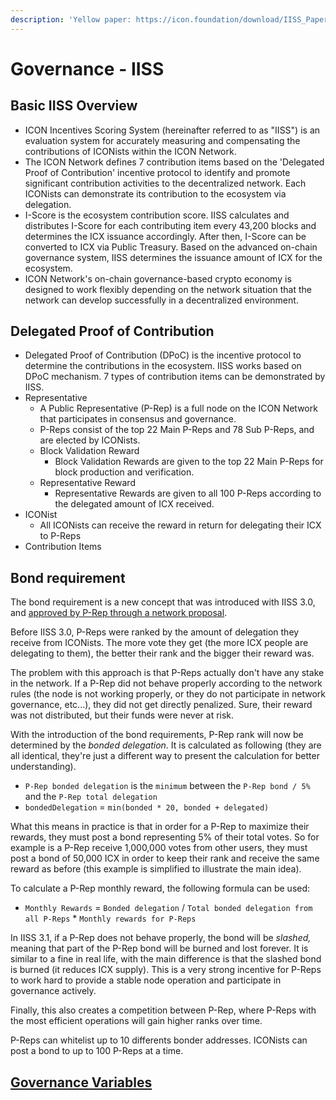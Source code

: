 ```yaml
---
description: 'Yellow paper: https://icon.foundation/download/IISS_Paper_v2.0_EN.pdf'
---
```


# Governance - IISS

## Basic IISS Overview

* ICON Incentives Scoring System (hereinafter referred to as "IISS") is an evaluation system for accurately measuring and compensating the contributions of ICONists within the ICON Network.
* The ICON Network defines 7 contribution items based on the 'Delegated Proof of Contribution' incentive protocol to identify and promote significant contribution activities to the decentralized network. Each ICONists can demonstrate its contribution to the ecosystem via delegation.
* I-Score is the ecosystem contribution score. IISS calculates and distributes I-Score for each contributing item every 43,200 blocks and determines the ICX issuance accordingly. After then, I-Score can be converted to ICX via Public Treasury. Based on the advanced on-chain governance system, IISS determines the issuance amount of ICX for the ecosystem.
* ICON Network's on-chain governance-based crypto economy is designed to work flexibly depending on the network situation that the network can develop successfully in a decentralized environment.

## Delegated Proof of Contribution

* Delegated Proof of Contribution (DPoC) is the incentive protocol to determine the contributions in the ecosystem. IISS works based on DPoC mechanism. 7 types of contribution items can be demonstrated by IISS.
* Representative
  * A Public Representative (P-Rep) is a full node on the ICON Network that participates in consensus and governance.
  * P-Reps consist of the top 22 Main P-Reps and 78 Sub P-Reps, and are elected by ICONists.
  * Block Validation Reward
    * Block Validation Rewards are given to the top 22 Main P-Reps for block production and verification.
  * Representative Reward
    * Representative Rewards are given to all 100 P-Reps according to the delegated amount of ICX received.
* ICONist
  * All ICONists can receive the reward in return for delegating their ICX to P-Reps
* Contribution Items

## Bond requirement

The bond requirement is a new concept that was introduced with IISS 3.0, and [approved by P-Rep through a network proposal](https://tracker.icon.foundation/proposal/0x16dbc932b601821b08450ad6f228a6a8e1bfd9cf5a361f0bf42ccf4b0b29be7b).

Before IISS 3.0, P-Reps were ranked by the amount of delegation they receive from ICONists. The more vote they get (the more ICX people are delegating to them), the better their rank and the bigger their reward was.

The problem with this approach is that P-Reps actually don't have any stake in the network. If a P-Rep did not behave properly according to the network rules (the node is not working properly, or they do not participate in network governance, etc...), they did not get directly penalized. Sure, their reward was not distributed, but their funds were never at risk.

With the introduction of the bond requirements, P-Rep rank will now be determined by the _bonded delegation_. It is calculated as following (they are all identical, they're just a different way to present the calculation for better understanding).

* `P-Rep bonded delegation` is the `minimum` between the `P-Rep bond / 5%` and the `P-Rep total delegation`
* `bondedDelegation` = `min(bonded * 20, bonded + delegated)`

What this means in practice is that in order for a P-Rep to maximize their rewards, they must post a bond representing 5% of their total votes. So for example is a P-Rep receive 1,000,000 votes from  other users, they must post a bond of 50,000 ICX in order to keep their rank and receive the same reward as before (this example is simplified to illustrate the main idea).

To calculate a P-Rep monthly reward, the following formula can be used:

* `Monthly Rewards` = `Bonded delegation` / `Total bonded delegation from all P-Reps` \* `Monthly rewards for P-Reps`

In IISS 3.1, if a P-Rep does not behave properly, the bond will be _slashed,_ meaning that part of the P-Rep bond will be burned and lost forever. It is similar to a fine in real life, with the main difference is that the slashed bond is burned (it reduces ICX supply). This is a very strong incentive for P-Reps to work hard to provide a stable node operation and participate in governance actively.

Finally, this also creates a competition between P-Rep, where P-Reps with the most efficient operations will gain higher ranks over time.

P-Reps can whitelist up to 10 differents bonder addresses. ICONists can post a bond to up to 100 P-Reps at a time.

## [Governance Variables](governance-public-representative-p-rep.md#inflation-controls-and-reward-distribution)
